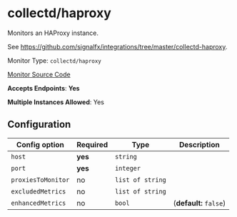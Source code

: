 <!--- GENERATED BY gomplate from scripts/docs/monitor-page.md.tmpl --->

# collectd/haproxy

 Monitors an HAProxy instance.

See https://github.com/signalfx/integrations/tree/master/collectd-haproxy.


Monitor Type: `collectd/haproxy`

[Monitor Source Code](https://github.com/signalfx/signalfx-agent/tree/master/internal/monitors/collectd/haproxy)

**Accepts Endpoints**: **Yes**

**Multiple Instances Allowed**: Yes

## Configuration

| Config option | Required | Type | Description |
| --- | --- | --- | --- |
| `host` | **yes** | `string` |  |
| `port` | **yes** | `integer` |  |
| `proxiesToMonitor` | no | `list of string` |  |
| `excludedMetrics` | no | `list of string` |  |
| `enhancedMetrics` | no | `bool` |  (**default:** `false`) |






